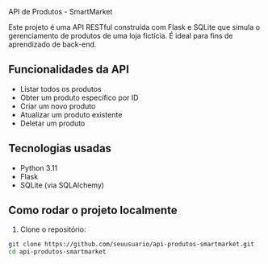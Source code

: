 API de Produtos - SmartMarket

Este projeto é uma API RESTful construída com Flask e SQLite que simula o gerenciamento de produtos de uma loja fictícia. É ideal para fins de aprendizado de back-end.

## Funcionalidades da API

- Listar todos os produtos
- Obter um produto específico por ID
- Criar um novo produto
- Atualizar um produto existente
- Deletar um produto

## Tecnologias usadas

- Python 3.11
- Flask
- SQLite (via SQLAlchemy)

## Como rodar o projeto localmente

1. Clone o repositório:
```bash
git clone https://github.com/seuusuario/api-produtos-smartmarket.git
cd api-produtos-smartmarket
